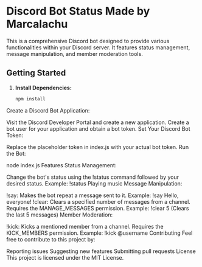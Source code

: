 # Discord Bot Status Made by Marcalachu
This is a comprehensive Discord bot designed to provide various functionalities within your Discord server. It features status management, message manipulation, and member moderation tools. 
## Getting Started
1. **Install Dependencies:**
   ```bash
   npm install
Create a Discord Bot Application:

Visit the Discord Developer Portal and create a new application.
Create a bot user for your application and obtain a bot token.
Set Your Discord Bot Token:

Replace the placeholder token in index.js with your actual bot token.
Run the Bot:

node index.js
Features
Status Management:

Change the bot's status using the !status command followed by your desired status.
Example: !status Playing music
Message Manipulation:

!say: Makes the bot repeat a message sent to it.
Example: !say Hello, everyone!
!clear: Clears a specified number of messages from a channel. Requires the MANAGE_MESSAGES permission.
Example: !clear 5 (Clears the last 5 messages)
Member Moderation:

!kick: Kicks a mentioned member from a channel. Requires the KICK_MEMBERS permission.
Example: !kick @username
Contributing
Feel free to contribute to this project by:

Reporting issues
Suggesting new features
Submitting pull requests
License
This project is licensed under the MIT License.

